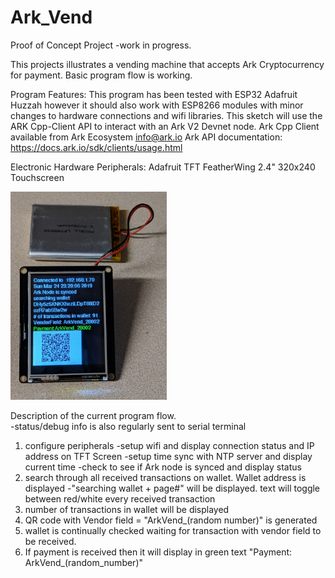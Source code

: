 # Ark_Vend

Proof of Concept Project -work in progress.  

This projects illustrates a vending machine that accepts Ark Cryptocurrency for payment.
Basic program flow is working.

Program Features: 
This program has been tested with ESP32 Adafruit Huzzah however it should also work with ESP8266 modules with minor changes to hardware connections and wifi libraries.
This sketch will use the ARK Cpp-Client API to interact with an Ark V2 Devnet node.
Ark Cpp Client available from Ark Ecosystem <info@ark.io>
Ark API documentation:  https://docs.ark.io/sdk/clients/usage.html

Electronic Hardware Peripherals:
	Adafruit TFT FeatherWing 2.4" 320x240 Touchscreen
    
<img src="TFTscreen2.jpg" alt="240x320 TFT screen" width="250"/>    

Description of the current program flow.  
-status/debug info is also regularly sent to serial terminal
1. configure peripherals
  -setup wifi and display connection status and IP address on TFT Screen
  -setup time sync with NTP server and display current time
  -check to see if Ark node is synced and display status
2. search through all received transactions on wallet. Wallet address is displayed
  -"searching wallet + page#" will be displayed. text will toggle between red/white every received transaction
3. number of transactions in wallet will be displayed
4. QR code with Vendor field = "ArkVend_(random number)" is generated
5. wallet is continually checked waiting for transaction with vendor field to be received.
6. If payment is received then it will display in green text "Payment: ArkVend_(random_number)"

